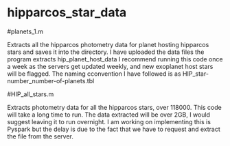 # hipparcos_star_data

#planets_1.m 

Extracts all the hipparcos photometry data for planet hosting hipparcos stars and saves it into the directory.
I have uploaded the data files the program extracts hip_planet_host_data
I recommend running this code once a week as the servers get updated weekly, and new exoplanet host stars will be flagged.
The naming cconvention I have followed is as HIP_star-number_number-of-planets.tbl


#HIP_all_stars.m 

Extracts photometry data for all the hipparcos stars, over 118000. This code will take a long time to run.
The data extracted will be over 2GB, I would suggest leaving it to run overnight.
I am working on implementing this is Pyspark but the delay is due to the fact that we have to request and extract the file from
the server.


